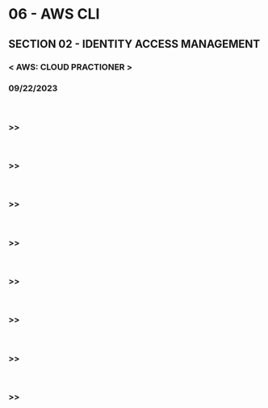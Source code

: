 # 06 - AWS CLI

## SECTION 02 - IDENTITY ACCESS MANAGEMENT <br>

### < AWS: CLOUD PRACTIONER ><br>

### 09/22/2023 <br>

<br>

### >>

<br>

### >>

<br>

### >>

<br>

### >>

<br>

### >>

<br>

### >>

<br>

### >>

<br>

### >>

<br>
